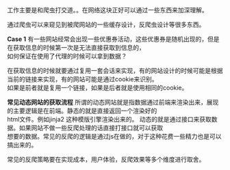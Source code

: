 工作主要是和爬虫打交道。。在网络这块正好可以通过一些东西来加深理解。     

通过爬虫可以来窥见到被爬网站的一些缓存设计，反爬虫设计等很多东西。    

**Case 1** 有一些网站经常会出现一些优惠券活动，这些优惠券是随机出现的，但是在获取信息的时候第一次是无法直接获取到信息的，     
如何保证在使用了代理的时候可以拿到数据？    

在获取信息的时候就要通过复用一套会话来实现，有的网站设计的时候可能是根据当前的链接来实现，有的网站可能是通过cookie来识别。    
如果是前者就是复用一个链接，如果是后者就是使用相同的cookie。     

**常见动态网站的获取流程**  所谓的动态网站就是指数据通过前端来渲染出来，展现的主要逻辑是在前端。静态的就是直接返回一个渲染好的    
html文件。例如jinja2 这种模版引擎渲染出来的。 动态的就是通过接口来获取数据。如果网站不做一些反爬处理的话直接打接口就可以获取    
想要的数据。常见的反爬的逻辑是通过js在做的，对于这种花费一些精力也是可以搞出来的。     

常见的反爬策略要在实现成本，用户体验，反爬效果等多个维度进行取舍。

     

  
     


